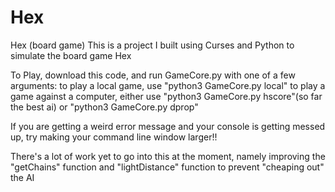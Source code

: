 # Hex
Hex (board game)
This is a project I built using Curses and Python to simulate the board game Hex

To Play, download this code, and run GameCore.py with one of a few arguments:
to play a local game, use "python3 GameCore.py local"
to play a game against a computer, either use "python3 GameCore.py hscore"(so far the best ai) or "python3 GameCore.py dprop"

If you are getting a weird error message and your console is getting messed up, try making your command line window larger!!

There's a lot of work yet to go into this at the moment, namely improving the "getChains" function and "lightDistance" function to prevent "cheaping out" the AI

